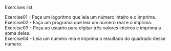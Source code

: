 Exercises list

Exercise01 - Faça um lagoritmo que leia um número inteiro e o imprima.<br>
Exercise02 - Faça um programa que leia um número real e o imprima.<br>
Exercise03 - Peça ao usuário para digitar três valores inteiros e imprima a soma deles.<br>
Exercise04 - Leia um número rela e imprima o resultado do quadrado desse número.<br>